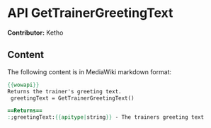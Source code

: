 # API GetTrainerGreetingText

**Contributor:** Ketho

## Content

The following content is in MediaWiki markdown format:

```mediawiki
{{wowapi}}
Returns the trainer's greeting text.
 greetingText = GetTrainerGreetingText()

==Returns==
:;greetingText:{{apitype|string}} - The trainers greeting text
```